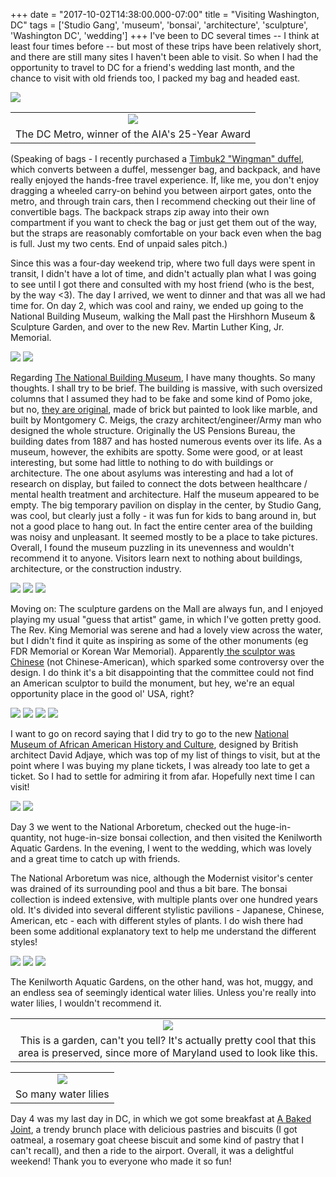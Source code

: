 +++
date = "2017-10-02T14:38:00.000-07:00"
title = "Visiting Washington, DC"
tags = ['Studio Gang', 'museum', 'bonsai', 'architecture', 'sculpture', 'Washington DC', 'wedding']
+++
I've been to DC several times -- I think at least four times before -- but most of these trips have been relatively short, and there are still many sites I haven't been able to visit.  So when I had the opportunity to travel to DC for a friend's wedding last month, and the chance to visit with old friends too, I packed my bag and headed east.

<img src="https://2.bp.blogspot.com/-7JVw3QVcGYI/WePEgGwgi1I/AAAAAAAAPRU/swPPc6tbIOYLE0cBWrz68d_YFT1DzHKrACKgBGAs/s1600/IMG_20170902_173302.jpg"/>

<table align="center" cellpadding="0" cellspacing="0" class="tr-caption-container" style="margin-left: auto; margin-right: auto; text-align: center;"><tbody><tr><td style="text-align: center;"><img src="https://4.bp.blogspot.com/-zHm_by3xcqQ/WePDFNLZPHI/AAAAAAAAPRE/aEq8KFFigBgv4A0cikDnzbbBC3Svb_uTwCKgBGAs/s1600/IMG_20170902_133309.jpg"/></td></tr><tr><td class="tr-caption" style="text-align: center;">The DC Metro, winner of the AIA's 25-Year Award</td></tr></tbody></table>

(Speaking of bags - I recently purchased a [Timbuk2 "Wingman" duffel](http://www.timbuk2.com/wingman-carry-on-duffel-bag/528.html), which converts between a duffel, messenger bag, and backpack, and have really enjoyed the hands-free travel experience.  If, like me, you don't enjoy dragging a wheeled carry-on behind you between airport gates, onto the metro, and through train cars, then I recommend checking out their line of convertible bags.  The backpack straps zip away into their own compartment if you want to check the bag or just get them out of the way, but the straps are reasonably comfortable on your back even when the bag is full.  Just my two cents.  End of unpaid sales pitch.)

Since this was a four-day weekend trip, where two full days were spent in transit, I didn't have a lot of time, and didn't actually plan what I was going to see until I got there and consulted with my host friend (who is the best, by the way <3).  The day I arrived, we went to dinner and that was all we had time for.  On day 2, which was cool and rainy, we ended up going to the National Building Museum, walking the Mall past the Hirshhorn Museum & Sculpture Garden, and over to the new Rev. Martin Luther King, Jr. Memorial.

<img src="https://2.bp.blogspot.com/-ipVb4SdJ5Uc/WePE1lxvtuI/AAAAAAAAPRc/9sgThhR-rnMhtlm0PPv_8DMK6r6zmxPpwCKgBGAs/s1600/IMG_20170902_152338.jpg"/>

<img src="https://3.bp.blogspot.com/-kxdt4TZVGGk/WePE1qRMVjI/AAAAAAAAPRc/TPkvfPIdg8sKBVX2Ftnh5DaM01DBSdbswCKgBGAs/s1600/IMG_20170902_152831.jpg"/>

Regarding [The National Building Museum](https://www.nbm.org/), I have many thoughts.  So many thoughts.  I shall try to be brief.  The building is massive, with such oversized columns that I assumed they had to be fake and some kind of Pomo joke, but no, [they are original](https://www.nbm.org/about/historic-home/), made of brick but painted to look like marble, and built by Montgomery C. Meigs, the crazy architect/engineer/Army man who designed the whole structure.  Originally the US Pensions Bureau, the building dates from 1887 and has hosted numerous events over its life.  As a museum, however, the exhibits are spotty.  Some were good, or at least interesting, but some had little to nothing to do with buildings or architecture.  The one about asylums was interesting and had a lot of research on display, but failed to connect the dots between healthcare / mental health treatment and architecture.  Half the museum appeared to be empty.  The big temporary pavilion on display in the center, by Studio Gang, was cool, but clearly just a folly - it was fun for kids to bang around in, but not a good place to hang out.  In fact the entire center area of the building was noisy and unpleasant.  It seemed mostly to be a place to take pictures.  Overall, I found the museum puzzling in its unevenness and wouldn't recommend it to anyone.  Visitors learn next to nothing about buildings, architecture, or the construction industry.

<img src="https://2.bp.blogspot.com/-oE49iAo5aT8/WePFV_oej3I/AAAAAAAAPRk/YARWqnuct8AXZyljAZCSUWgyxI2iMAU_QCKgBGAs/s1600/IMG_20170902_135705.jpg"/>

<img src="https://1.bp.blogspot.com/-zTAofb1cpNc/WePFVwCiZLI/AAAAAAAAPRk/YvyA2LONCCMIozpI2pdPDd50gohydq3FQCKgBGAs/s1600/IMG_20170902_135712.jpg"/>

<img src="https://1.bp.blogspot.com/-9B7ozn5OwEc/WePFV4U4dNI/AAAAAAAAPRk/cBXAQCLtjqsENmCs4kPSbHy9gcWOOUFbwCKgBGAs/s1600/IMG_20170902_155643.jpg"/>

Moving on: The sculpture gardens on the Mall are always fun, and I enjoyed playing my usual "guess that artist" game, in which I've gotten pretty good.  The Rev. King Memorial was serene and had a lovely view across the water, but I didn't find it quite as inspiring as some of the other monuments (eg FDR Memorial or Korean War Memorial).  Apparently[ the sculptor was Chinese](https://www.nps.gov/mlkm/learn/building-the-memorial.htm) (not Chinese-American), which sparked some controversy over the design.  I do think it's a bit disappointing that the committee could not find an American sculptor to build the monument, but hey, we're an equal opportunity place in the good ol' USA, right?

<img src="https://2.bp.blogspot.com/-W6Pbp2y3QF8/WePHcWpnXTI/AAAAAAAAPR0/kyGorCQ9HLozjlqIYK-hQnRZcfmIqih0wCKgBGAs/s1600/IMG_20170902_162654.jpg"/>

<img src="https://4.bp.blogspot.com/-UH3KUyx1AC8/WePHcYKMj8I/AAAAAAAAPR0/DZWtfAHaT6YRrNLA2hXCzC0R6WZC7hDJgCKgBGAs/s1600/IMG_20170902_164435.jpg"/>

<img src="https://4.bp.blogspot.com/-mrfevGdJ14Q/WePHce8LRYI/AAAAAAAAPR0/l_jFxaPrsh4OQg143b4BVFImfM-0NmzeACKgBGAs/s1600/IMG_20170902_180147.jpg"/>

<img src="https://2.bp.blogspot.com/-WPJlpMofVCM/WePHcYx23nI/AAAAAAAAPR0/-RFjYfaaJa01XhnVTqpvzfAIoA8Ycqu0gCKgBGAs/s1600/IMG_20170902_180458.jpg"/>

I want to go on record saying that I did try to go to the new [National Museum of African American History and Culture](https://nmaahc.si.edu/), designed by British architect David Adjaye, which was top of my list of things to visit, but at the point where I was buying my plane tickets, I was already too late to get a ticket.  So I had to settle for admiring it from afar.  Hopefully next time I can visit!

<img src="https://3.bp.blogspot.com/-w6NFGI9m2iA/WePHlrmTazI/AAAAAAAAPR4/u4CE99AzKhYqc1cmAeLWpttzSszG07j4gCKgBGAs/s1600/IMG_20170902_173547.jpg"/>

<img src="https://2.bp.blogspot.com/-jpb6GherFwA/WePHlsGxN2I/AAAAAAAAPR4/ln_llqrCCjgX9-bXMQDXdomXth88y2mJgCKgBGAs/s1600/IMG_20170902_173807.jpg"/>

Day 3 we went to the National Arboretum, checked out the huge-in-quantity, not huge-in-size bonsai collection, and then visited the Kenilworth Aquatic Gardens.  In the evening, I went to the wedding, which was lovely and a great time to catch up with friends.

The National Arboretum was nice, although the Modernist visitor's center was drained of its surrounding pool and thus a bit bare.  The bonsai collection is indeed extensive, with multiple plants over one hundred years old.  It's divided into several different stylistic pavilions - Japanese, Chinese, American, etc - each with different styles of plants.  I do wish there had been some additional explanatory text to help me understand the different styles!

<img src="https://4.bp.blogspot.com/-jHshLqM36jM/WePHyu2CY_I/AAAAAAAAPR8/f6Qj3-tHqNsF3y7HXnNR7kq4g7mXXqcEACKgBGAs/s1600/IMG_20170903_134106.jpg"/>

<img src="https://3.bp.blogspot.com/-hWCQYv-cQ74/WePHyl_XPpI/AAAAAAAAPR8/rLk1DTGarAMTt2VM-PlBPvh-gTFBuCrWwCKgBGAs/s1600/IMG_20170903_134053.jpg"/>

<img src="https://3.bp.blogspot.com/-paZ9Noyz59g/WePHyrIRUZI/AAAAAAAAPR8/G3Q2Wa9dTdgU--kXZV_L5RIOEFLSgpstgCKgBGAs/s1600/IMG_20170903_135324.jpg"/>

The Kenilworth Aquatic Gardens, on the other hand, was hot, muggy, and an endless sea of seemingly identical water lilies.  Unless you're really into water lilies, I wouldn't recommend it.

<table align="center" cellpadding="0" cellspacing="0" class="tr-caption-container" style="margin-left: auto; margin-right: auto; text-align: center;"><tbody><tr><td style="text-align: center;"><img src="https://2.bp.blogspot.com/-T-fvDsoqqrg/WePH9j7NKqI/AAAAAAAAPSA/ZqCBxsPKw80oJwYNVorCrsnJak15mxspwCKgBGAs/s1600/IMG_20170903_144112.jpg"/></td></tr><tr><td class="tr-caption" style="text-align: center;">This is a garden, can't you tell?  It's actually pretty cool that this area is preserved, since more of Maryland used to look like this.</td></tr></tbody></table>

<table align="center" cellpadding="0" cellspacing="0" class="tr-caption-container" style="margin-left: auto; margin-right: auto; text-align: center;"><tbody><tr><td style="text-align: center;"><img src="https://2.bp.blogspot.com/-RUahMXAGGls/WePH9n79N6I/AAAAAAAAPSA/1dCQYxFSkQYo4oVO8Pmba97G1DB2TLnmACKgBGAs/s1600/IMG_20170903_143323.jpg"/></td></tr><tr><td class="tr-caption" style="text-align: center;">So many water lilies</td></tr></tbody></table>

Day 4 was my last day in DC, in which we got some breakfast at [A Baked Joint](https://abakedjoint.com/), a trendy brunch place with delicious pastries and biscuits (I got oatmeal, a rosemary goat cheese biscuit and some kind of pastry that I can't recall), and then a ride to the airport.  Overall, it was a delightful weekend!  Thank you to everyone who made it so fun!
